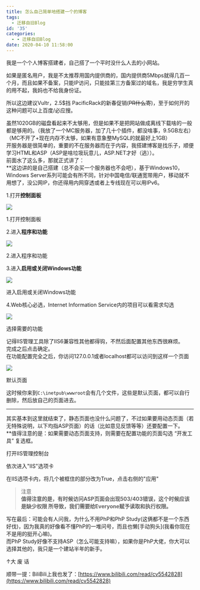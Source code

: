 ```yaml
---
title: 怎么自己简单地搭建一个的博客
tags:
  - 迁移自旧Blog
id: '35'
categories:
  - - 迁移自旧Blog
date: 2020-04-10 11:58:00
---
```


我是一个个人博客搭建者，自己搭了一个平时没什么人去的小网站。

如果是匿名用户，我是不太推荐用国内提供商的，国内提供商5Mbps就得几百一个月，而且如果不备案，只能IP访问，只能挂第三方备案过的域名，我是穷学生真的用不起，我妈也不给我身份证。

所以这边建议Vultr，2.5$挡 PacificRack的新春促销(~~PR什么寄~~)，至于如何开的这种问题可以上百度/必应搜。

虽然1020GB的磁盘看起来不太够用，但是如果不是把网站做成离线下载啥的一般都是够用的。（我放了一个MC服务器，加了几十个插件，都没啥事，9.5GB左右）（MC不开了+现在内存不太够，如果有意象整MySQL的就最好上1GB）  
开服务器是很简单的，重要的不在服务器而在于内容，我搭建博客是找乐子，顺便学习HTML和ASP（ASP是啥垃圾玩意儿，ASP.NET才好（逃））。  
前面水了这么多，那就正式讲了：  
\*\*这边讲的是自己搭建（总不会买一个服务器也不会吧），基于Windows10，Windows Server系列可能会有所不同，针对中国电信/联通宽带用户，移动就不用想了，没公网IP，你还得用内网穿透或者上专线现在可以用IPv6。

1.打开**控制面板**

![](https://cdn.jsdelivr.net/gh/Yuameshi/blog-old@master/passages/20200410/6cd3fab94e34c00fdee16a7d818405c960ca85c5.png@1320w_1308h.jpg)

1.打开控制面板

2.进入**程序和功能**

![](https://cdn.jsdelivr.net/gh/Yuameshi/blog-old@master/passages/20200410/4e6cd9e427c875da72b1c8e55784361be1f83560.png@1320w_996h.jpg)

2.进入程序和功能

3.进入**启用或关闭Windows功能**

![](https://cdn.jsdelivr.net/gh/Yuameshi/blog-old@master/passages/20200410/5752ac07026b314a8203bb7bcc277e2a64bd0bb1.png@1320w_996h.jpg)

进入启用或关闭Windows功能

4.Web核心必选，Internet Information Service内的项目可以看需求勾选

![](https://cdn.jsdelivr.net/gh/Yuameshi/blog-old@master/passages/20200410/4c8b745e4a6f1bd0f17c4ae25d8b4b230862ec75.png@1246w_1180h.jpg)

选择需要的功能

记得IIS管理工具除了IIS6兼容性其他都得钩，不然后面配置其他东西很麻烦。  
完成之后点击确定。  
在功能配置完全之后，你访问127.0.0.1或者localhost都可以访问到这样一个页面

![](https://cdn.jsdelivr.net/gh/Yuameshi/blog-old@master/img/initial.jpg)

默认页面

这时候你来到`C:\inetpub\wwwroot`会有几个文件，这些是默认页面，都可以自行删除，然后放自己的页面进去。

* * *

  
其实基本到这里就结束了，静态页面也没什么问题了，不过如果要用动态页面（若无特殊说明，以下均指ASP页面）的话（比如意见反馈等等）还要配置一下。  
\*\*值得注意的是：如果需要动态页面支持，则需要在配置功能的页面勾选 “开发工具” 复选框。

打开IIS管理控制台

依次进入"IIS"选项卡

在IIS选项卡内，将几个被框住的部分改为True，点击右侧的"应用"

> 注意  
> **值得注意的是，有时候访问ASP页面会出现503/403错误，这个时候应该是缺少权限 所导致，我们需要给Everyone赋予读取和执行权限。**

写在最后：可能会有人问我，为什么不用PhP和PhP Study(这俩都不是一个东西好伐)，因为我真的好像看不懂PhP的一堆问号，而且也懒\[手动狗头\](我看你现在不是用的挺开心嘛)。  
而PhP Study好像不支持ASP（怎么可能支持嘛），如果你是PhP大佬，你大可以选择其他的，我只是一个建站半年的新手。

↑大 废 话

顺带一提：BiliBili上我也发了：[https://www.bilibili.com/read/cv5542828](https://www.bilibili.com/read/cv5542828)